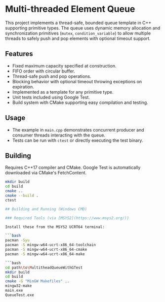 # Multi-threaded Element Queue

This project implements a thread-safe, bounded queue template in C++ supporting primitive types. The queue uses dynamic memory allocation and synchronization primitives (`mutex`, `condition_variable`) to allow multiple threads to safely push and pop elements with optional timeout support.

## Features

- Fixed maximum capacity specified at construction.
- FIFO order with circular buffer.
- Thread-safe push and pop operations.
- Blocking behavior with optional timeout throwing exceptions on expiration.
- Implemented as a template for any primitive type.
- Unit tests included using Google Test.
- Build system with CMake supporting easy compilation and testing.

## Usage

- The example in `main.cpp` demonstrates concurrent producer and consumer threads interacting with the queue.
- Tests can be run with `ctest` or directly executing the test binary.

## Building

Requires C++17 compiler and CMake. Google Test is automatically downloaded via CMake's FetchContent.

```bash
mkdir build
cd build
cmake ..
cmake --build .
ctest

## Building and Running (Windows CMD)

### Required Tools (via [MSYS2](https://www.msys2.org/))

Install these from the MSYS2 UCRT64 terminal:

```bash
pacman -Syu
pacman -S mingw-w64-ucrt-x86_64-toolchain
pacman -S mingw-w64-ucrt-x86_64-cmake
pacman -S mingw-w64-ucrt-x86_64-make

```bash
cd path\to\MultitheadQueueWithGTest
mkdir build
cd build
cmake -G "MinGW Makefiles" ..
mingw32-make
main.exe
QueueTest.exe

